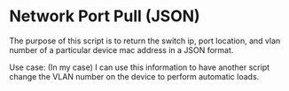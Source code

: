 # Network Port Pull (JSON)
The purpose of this script is to return the switch ip, port location, and vlan number of a particular device mac address in a JSON format.

Use case: (In my case) I can use this information to have another script change the VLAN number on the device to perform automatic loads.
